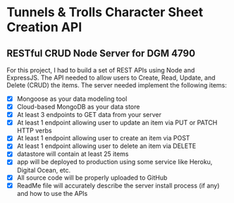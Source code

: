 # Tunnels & Trolls Character Sheet Creation API
## RESTful CRUD Node Server for DGM 4790

For this project, I had to build a set of REST APIs using Node and ExpressJS.  The API needed to allow users to Create, Read, Update, and Delete (CRUD) the items.  The server needed implement the following items:

- [x] Mongoose as your data modeling tool
- [x] Cloud-based MongoDB as your data store
- [x] At least 3 endpoints to GET data from your server
- [x] At least 1 endpoint allowing user to update an item via PUT or PATCH HTTP verbs
- [x] At least 1 endpoint allowing user to create an item via POST
- [x] At least 1 endpoint allowing user to delete an item via DELETE
- [x] datastore will contain at least 25 items
- [x] app will be deployed to production using some service like Heroku, Digital Ocean, etc.
- [x] All source code will be properly uploaded to GitHub
- [x] ReadMe file will accurately describe the server install process (if any) and how to use the APIs